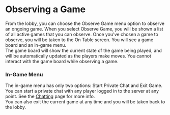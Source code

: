 # Observing a Game
From the lobby, you can choose the Observe Game menu option to observe an ongoing game.  When you select Observe Game, you will be shown a list of all active games that you can observe.  Once you've chosen a game to observe, you will be taken to the On Table screen.  You will see a game board and an in-game menu.  
The game board will show the current state of the game being played, and will be automatically updated as the players make moves.  You cannot interact with the game board while observing a game.

### In-Game Menu
The in-game menu has only two options: Start Private Chat and Exit Game.  You can start a private chat with any player logged in to the server at any point.  See the [Chatting](chat.md) page for more info.  
You can also exit the current game at any time and you will be taken back to the lobby.
